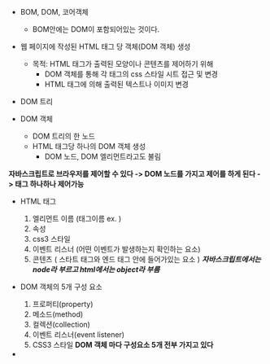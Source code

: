 * BOM, DOM, 코어객체
    * BOM안에는 DOM이 포함되어있는 것이다.

* 웹 페이지에 작성된 HTML 태그 당 객체(DOM 객체) 생성
  * 목적: HTML 태그가 출력된 모양이나 콘텐츠를 제어하기 위해
      * DOM 객체를 통해 각 태그의 css 스타일 시트 접근 및 변경
      * HTML 태그에 의해 출력된 텍스트나 이미지 변경

* DOM 트리
* DOM 객체
  * DOM 트리의 한 노드
  * HTML 태그당 하나의 DOM 객체 생성
      * DOM 노드, DOM 엘리먼트라고도 불림

**자바스크립트로 브라우저를 제어할 수 있다 -> DOM 노드를 가지고 제어를 하게 된다 -> 태그 하나하나 제어가능**

* HTML 태그
  1. 엘리먼트 이름 (태그이름 ex. <!--<p><\p>-->)
  2. 속성
  3. css3 스타일
  4. 이벤트 리스너 (어떤 이벤트가 발생하는지 확인하는 요소)
  5. 콘텐츠 ( 스타트 태그와 엔드 태그 안에 들어가있는 요소 )
  ***자바스크립트에서는 node라 부르고 html에서는 object라 부름***

* DOM 객체의 5개 구성 요소
    1. 프로퍼티(property)
    2. 메소드(method)
    3. 컬렉션(collection)
    4. 이벤트 리스너(event listener)
    5. CSS3 스타일
  **DOM 객체 마다 구성요소 5개 전부 가지고 있다**

* 



